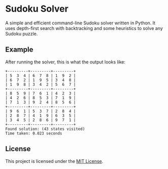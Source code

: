 # Sudoku Solver

A simple and efficient command-line Sudoku solver written in Python.
It uses depth-first search with backtracking and some heuristics to solve any Sudoku puzzle.

## Example

After running the solver, this is what the output looks like:

```text
+---------+---------+---------+
| 5  3  4 | 6  7  8 | 1  9  2 |
| 6  7  2 | 1  9  5 | 3  4  8 |
| 1  9  8 | 3  4  2 | 5  6  7 |
+---------+---------+---------+
| 8  5  9 | 7  6  1 | 4  2  3 |
| 4  2  6 | 8  5  3 | 7  1  9 |
| 7  1  3 | 9  2  4 | 8  5  6 |
+---------+---------+---------+
| 9  6  1 | 5  3  7 | 2  8  4 |
| 2  8  7 | 4  1  9 | 6  3  5 |
| 3  4  5 | 2  8  6 | 9  7  1 |
+---------+---------+---------+
Found solution: (43 states visited)
Time taken: 0.023 seconds
```

## License

This project is licensed under the [MIT License](LICENSE).
